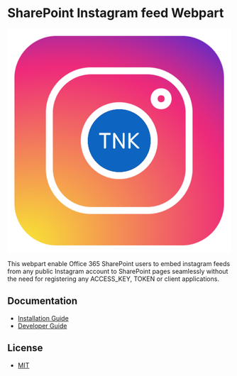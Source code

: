 # SharePoint Instagram feed Webpart

![Logo](documentation\assets\tnk-sp-ig-feed.png "Logo")

This webpart enable Office 365 SharePoint users to embed instagram feeds from any public Instagram account to SharePoint pages seamlessly without the need for registering any ACCESS_KEY, TOKEN or client applications.

## Documentation

- [Installation Guide](documentation\installation-guide.md "Installation Guide")
- [Developer Guide](documentation\developer-guide.md "Developer Guide")

## License

- [MIT](LICENSE)